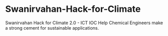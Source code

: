 # Swanirvahan-Hack-for-Climate
Swanirvahan Hack for Climate 2.0 - ICT IOC Help Chemical Engineers make a strong cement for sustainable applications.
